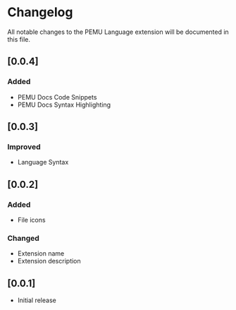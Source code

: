 
# Changelog

All notable changes to the PEMU Language extension will be documented in this file.

## [0.0.4]

### Added

 - PEMU Docs Code Snippets
 - PEMU Docs Syntax Highlighting

## [0.0.3]

### Improved

 - Language Syntax

## [0.0.2]

### Added

 - File icons

### Changed

 - Extension name
 - Extension description

## [0.0.1]

 - Initial release
